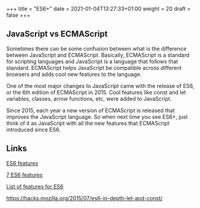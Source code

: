 +++
title = "ES6+"
date = 2021-01-04T13:27:33+01:00
weight = 20
draft = false
+++


## JavaScript vs ECMAScript

Sometimes there can be some confusion between what is the difference between JavaScript and ECMAScript. Basically, ECMAScript is a standard for scripting languages and JavaScript is a language that follows that standard. ECMAScript helps JavaScript be compatible across different browsers and adds cool new features to the language.

One of the most major changes to JavaScript came with the release of ES6, or the 6th edition of ECMAScript in 2015. Cool features like const and let variables, classes, arrow functions, etc, were added to JavaScript.

Since 2015, each year a new version of ECMAScript is released that improves the JavaScript language. So when next time you see ES6+, just think of it as JavaScript with all the new features that ECMAScript introduced since ES6.

## Links

[ES6 features](https://www.geeksforgeeks.org/introduction-to-es6/#:~:text=Javascript%20ES6%20has%20been%20around,more%20modern%20and%20more%20readable.&text=ES6%20introduced%20several%20key%20features,default%20parameters%20and%20lot%20more.)

[7 ES6 features](https://medium.com/the-codehub/7-javascript-es6-features-you-must-know-in-2020-fe126cd65f7b)

[List of features for ES6](http://es6-features.org/)

https://hacks.mozilla.org/2015/07/es6-in-depth-let-and-const/